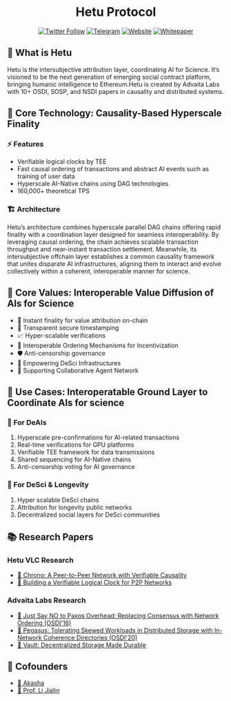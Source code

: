 <div align="center">

  
  # Hetu Protocol
  
  [![Twitter Follow](https://img.shields.io/twitter/follow/hetu_protocol?style=social&label=Follow)](https://x.com/hetu_protocol)
  [![Telegram](https://img.shields.io/badge/Telegram-Hetu_Builders-blue)](https://t.me/+uJrRgjtSsGw3MjZl)
  [![Website](https://img.shields.io/badge/Website-hetu.org-green)](https://hetu.org)
  [![Whitepaper](https://img.shields.io/badge/Whitepaper-Read-orange)](https://docsend.com/view/8yyx73ntpr9n3eqc)
</div>

## 🌟 What is Hetu
Hetu is the intersubjective attribution layer, coordinating AI for Science. It’s visioned to be the next generation of emerging social contract platform, bringing humanic intelligence to Ethereum.Hetu is created by Advaita Labs with 10+ OSDI, SOSP, and NSDI papers in causality and distributed systems.

## 🔧 Core Technology: Causality-Based Hyperscale Finality
### ⚡️ Features
- Verifiable logical clocks by TEE
- Fast causal ordering of transactions and abstract AI events such as training of user data
- Hyperscale AI-Native chains using DAG technologies
- 160,000+ theoretical TPS

### 🏗️ Architecture
Hetu’s architecture combines hyperscale parallel DAG chains offering rapid finality with a coordination layer designed for seamless interoperability. By leveraging causal ordering, the chain achieves scalable transaction throughput and near-instant transaction settlement. Meanwhile, its intersubjective offchain layer establishes a common causality framework that unites disparate AI infrastructures, aligning them to interact and evolve collectively within a coherent, interoperable manner for science.

## 💫 Core Values: Interoperable Value Diffusion of AIs for Science
- 🚀 Instant finality for value attribution on-chain
- 🔐 Transparent secure timestamping
- 📈 Hyper-scalable verifications
- 🔄 Interoperable Ordering Mechanisms for Incentivization
- 🛡️ Anti-censorship governance
- 🌱 Empowering DeSci Infrastructures
- 🤝 Supporting Collaborative Agent Network

## 🎯 Use Cases: Interoperatable Ground Layer to Coordinate AIs for science

### 🤖 For DeAIs
1. Hyperscale pre-confirmations for AI-related transactions
2. Real-time verifications for GPU platforms
3. Verifiable TEE framework for data transmissions
4. Shared sequencing for AI-Native chains
5. Anti-censorship voting for AI governance

### 🧬 For DeSci & Longevity
1. Hyper scalable DeSci chains
2. Attribution for longevity public networks
3. Decentralized social layers for DeSci communities

## 📚 Research Papers
### Hetu VLC Research
- [📄 Chrono: A Peer-to-Peer Network with Verifiable Causality](https://arxiv.org/pdf/2310.08373.pdf)
- [📄 Building a Verifiable Logical Clock for P2P Networks](https://arxiv.org/pdf/2405.13349)

### Advaita Labs Research
- [📄 Just Say NO to Paxos Overhead: Replacing Consensus with Network Ordering (OSDI'16)](https://www.comp.nus.edu.sg/~lijl/papers/nopaxos-osdi16.pdf)
- [📄 Pegasus: Tolerating Skewed Workloads in Distributed Storage with In-Network Coherence Directories (OSDI'20)](https://www.comp.nus.edu.sg/~lijl/papers/pegasus-osdi20.pdf)
- [📄 Vault: Decentralized Storage Made Durable](https://arxiv.org/pdf/2310.08403.pdf)

## 👥 Cofounders
- [🔗 Akasha](https://akasha.buzz/)
- [🔗 Prof. Li Jialin](https://www.comp.nus.edu.sg/~lijl/)


